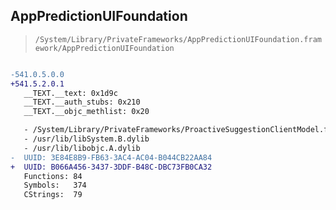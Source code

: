 ## AppPredictionUIFoundation

> `/System/Library/PrivateFrameworks/AppPredictionUIFoundation.framework/AppPredictionUIFoundation`

```diff

-541.0.5.0.0
+541.5.2.0.1
   __TEXT.__text: 0x1d9c
   __TEXT.__auth_stubs: 0x210
   __TEXT.__objc_methlist: 0x20

   - /System/Library/PrivateFrameworks/ProactiveSuggestionClientModel.framework/ProactiveSuggestionClientModel
   - /usr/lib/libSystem.B.dylib
   - /usr/lib/libobjc.A.dylib
-  UUID: 3E84E8B9-FB63-3AC4-AC04-B044CB22AA84
+  UUID: B066A456-3437-3DDF-B48C-DBC73FB0CA32
   Functions: 84
   Symbols:   374
   CStrings:  79

```
